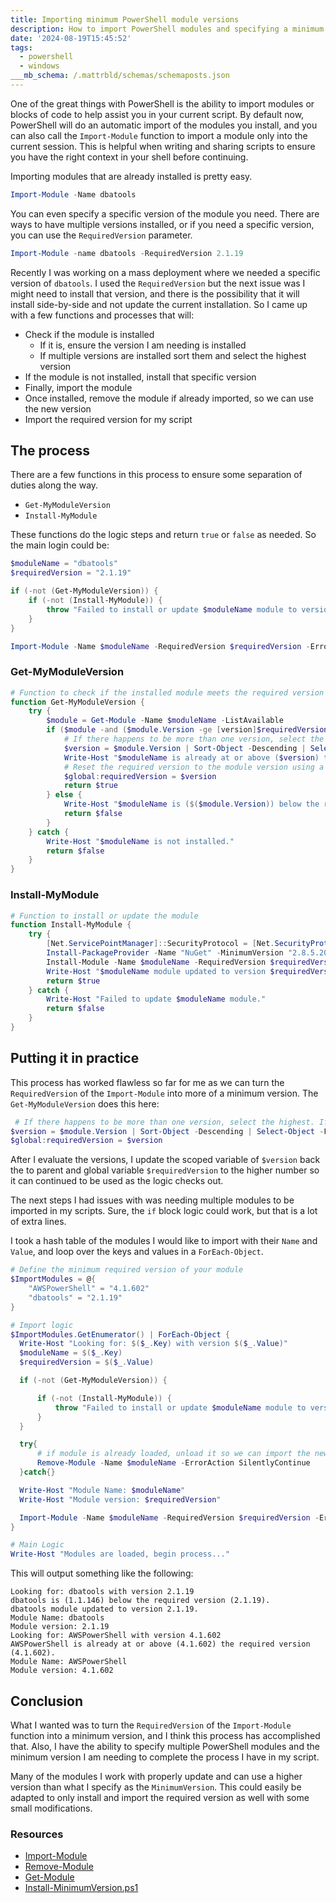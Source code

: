```yaml
---
title: Importing minimum PowerShell module versions
description: How to import PowerShell modules and specifying a minimum version
date: '2024-08-19T15:45:52'
tags:
  - powershell
  - windows
___mb_schema: /.mattrbld/schemas/schemaposts.json
---
```


One of the great things with PowerShell is the ability to import modules or blocks of code to help assist you in your current script. By default now, PowerShell will do an automatic import of the modules you install, and you can also call the `Import-Module` function to import a module only into the current session. This is helpful when writing and sharing scripts to ensure you have the right context in your shell before continuing.

Importing modules that are already installed is pretty easy.

```powershell
Import-Module -Name dbatools
```

You can even specify a specific version of the module you need. There are ways to have multiple versions installed, or if you need a specific version, you can use the `RequiredVersion` parameter.

```powershell
Import-Module -name dbatools -RequiredVersion 2.1.19
```

Recently I was working on a mass deployment where we needed a specific version of `dbatools`. I used the `RequiredVersion` but the next issue was I might need to install that version, and there is the possibility that it will install side-by-side and not update the current installation. So I came up with a few functions and processes that will:

- Check if the module is installed
  - If it is, ensure the version I am needing is installed
  - If multiple versions are installed sort them and select the highest version
- If the module is not installed, install that specific version
- Finally, import the module
- Once installed, remove the module if already imported, so we can use the new version
- Import the required version for my script

## The process

There are a few functions in this process to ensure some separation of duties along the way.

- `Get-MyModuleVersion`
- `Install-MyModule`

These functions do the logic steps and return `true` or `false` as needed. So the main login could be:

```powershell
$moduleName = "dbatools"
$requiredVersion = "2.1.19"

if (-not (Get-MyModuleVersion)) {
    if (-not (Install-MyModule)) {
        throw "Failed to install or update $moduleName module to version $requiredVersion."
    }
}

Import-Module -Name $moduleName -RequiredVersion $requiredVersion -ErrorAction Stop
```

### Get-MyModuleVersion

```powershell
# Function to check if the installed module meets the required version
function Get-MyModuleVersion {
    try {
        $module = Get-Module -Name $moduleName -ListAvailable
        if ($module -and ($module.Version -ge [version]$requiredVersion)) {
            # If there happens to be more than one version, select the highest. If only one, that is selected.
            $version = $module.Version | Sort-Object -Descending | Select-Object -First 1
            Write-Host "$moduleName is already at or above ($version) the required version ($requiredVersion)."
            # Reset the required version to the module version using a global variable 
            $global:requiredVersion = $version
            return $true
        } else {
            Write-Host "$moduleName is ($($module.Version)) below the required version ($requiredVersion)."
            return $false
        }
    } catch {
        Write-Host "$moduleName is not installed."
        return $false
    }
}
```

### Install-MyModule

```powershell
# Function to install or update the module
function Install-MyModule {
    try {
        [Net.ServicePointManager]::SecurityProtocol = [Net.SecurityProtocolType]::Tls12
        Install-PackageProvider -Name "NuGet" -MinimumVersion "2.8.5.208" -Force -ErrorAction Stop
        Install-Module -Name $moduleName -RequiredVersion $requiredVersion -Force -AllowClobber -SkipPublisherCheck 
        Write-Host "$moduleName module updated to version $requiredVersion."
        return $true
    } catch {
        Write-Host "Failed to update $moduleName module."
        return $false
    }
}
```

## Putting it in practice

This process has worked flawless so far for me as we can turn the `RequiredVersion` of the `Import-Module` into more of a minimum version. The `Get-MyModuleVersion` does this here:

```powershell
 # If there happens to be more than one version, select the highest. If only one, that is selected.
$version = $module.Version | Sort-Object -Descending | Select-Object -First 1
$global:requiredVersion = $version
```

After I evaluate the versions, I update the scoped variable of `$version` back the to parent and global variable `$requiredVersion` to the higher number so it can continued to be used as the logic checks out.

The next steps I had issues with was needing multiple modules to be imported in my scripts. Sure, the `if` block logic could work, but that is a lot of extra lines.

I took a hash table of the modules I would like to import with their `Name` and `Value`, and loop over the keys and values in a `ForEach-Object`.

```powershell
# Define the minimum required version of your module
$ImportModules = @{
    "AWSPowerShell" = "4.1.602"
    "dbatools" = "2.1.19"
}

# Import logic
$ImportModules.GetEnumerator() | ForEach-Object {
  Write-Host "Looking for: $($_.Key) with version $($_.Value)"
  $moduleName = $($_.Key)
  $requiredVersion = $($_.Value)

  if (-not (Get-MyModuleVersion)) {

      if (-not (Install-MyModule)) {
          throw "Failed to install or update $moduleName module to version $requiredVersion."
      }
  }

  try{
      # if module is already loaded, unload it so we can import the new version.
      Remove-Module -Name $moduleName -ErrorAction SilentlyContinue
  }catch{}

  Write-Host "Module Name: $moduleName"
  Write-Host "Module version: $requiredVersion"

  Import-Module -Name $moduleName -RequiredVersion $requiredVersion -ErrorAction Stop
}

# Main Logic 
Write-Host "Modules are loaded, begin process..."
```

This will output something like the following:

```text
Looking for: dbatools with version 2.1.19
dbatools is (1.1.146) below the required version (2.1.19).
dbatools module updated to version 2.1.19.
Module Name: dbatools
Module version: 2.1.19
Looking for: AWSPowerShell with version 4.1.602
AWSPowerShell is already at or above (4.1.602) the required version (4.1.602).
Module Name: AWSPowerShell
Module version: 4.1.602
```

## Conclusion

What I wanted was to turn the `RequiredVersion` of the `Import-Module` function into a minimum version, and I think this process has accomplished that. Also, I have the ability to specify multiple PowerShell modules and the minimum version I am needing to complete the process I have in my script.

Many of the modules I work with properly update and can use a higher version than what I specify as the `MinimumVersion`. This could easily be adapted to only install and import the required version as well with some small modifications.

### Resources

- [Import-Module](https://learn.microsoft.com/en-us/powershell/module/microsoft.powershell.core/import-module?view=powershell-7.4)
- [Remove-Module](https://learn.microsoft.com/en-us/powershell/module/microsoft.powershell.core/remove-module?view=powershell-7.4)
- [Get-Module](https://learn.microsoft.com/en-us/powershell/module/microsoft.powershell.core/get-module?view=powershell-7.4)
- [Install-MinimumVersion.ps1](https://codeberg.org/cjerrington/snippets/src/branch/main/powershell/Install-MinimumModuleVersion.ps1)
